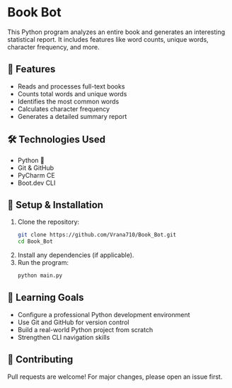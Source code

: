# Book Bot

This Python program analyzes an entire book and generates an interesting statistical report. 
It includes features like word counts, unique words, character frequency, and more.

## 🚀 Features
- Reads and processes full-text books
- Counts total words and unique words
- Identifies the most common words
- Calculates character frequency
- Generates a detailed summary report

## 🛠️ Technologies Used
- Python 🐍
- Git & GitHub
- PyCharm CE
- Boot.dev CLI

## 🔧 Setup & Installation
1. Clone the repository:
   ```bash
   git clone https://github.com/Vrana710/Book_Bot.git
   cd Book_Bot
   ```
2. Install any dependencies (if applicable).
3. Run the program:
   ```bash
   python main.py
   ```

## 📖 Learning Goals
- Configure a professional Python development environment
- Use Git and GitHub for version control
- Build a real-world Python project from scratch
- Strengthen CLI navigation skills

## 🤝 Contributing
Pull requests are welcome! For major changes, please open an issue first.
